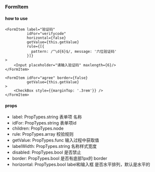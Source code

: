 ### FormItem

#### how to use
```
<FormItem label="验证码"
          idFor="verifycode"
          horizontal={false}
          getValue={this.getValue}
          rule={[{
            pattern: /^\d{6}$/, message: '六位验证码'
          }]}
>
    <Input placeholder="请输入验证码" maxlength={6}/>
</FormItem>

<FormItem idFor="agree" border={false}
          getValue={this.getValue}
>
    <CheckBox style={{marginTop: '.3rem'}} />
</FormItem>

```
#### props
* label: PropTypes.string  表单项 名称 
* idFor: PropTypes.string  表单项id
* children: PropTypes.node  
* rule: PropTypes.array  校验规则
* getValue: PropTypes.func  输入过程中获取值
* labelWidth: PropTypes.string  名称样式宽度
* disabled: PropTypes.bool  是否禁止
* border: PropTypes.bool  是否有底部1px的 border
* horizontal: PropTypes.bool   label和输入框 是否水平排列，默认是水平的